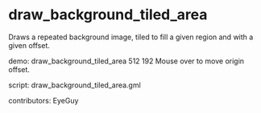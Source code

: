 draw_background_tiled_area
==========================

Draws a repeated background image, tiled to fill a given region and with
a given offset.

demo: draw_background_tiled_area 512 192
Mouse over to move origin offset.

script: draw_background_tiled_area.gml

contributors: EyeGuy
